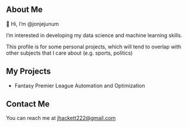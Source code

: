 ## About Me

👋 Hi, I’m @jonjejunum

I’m interested in developing my data science and machine learning skills. 

This profile is for some personal projects, which will tend to overlap with other subjects that I care about (e.g. sports, politics)

## My Projects

- Fantasy Premier League Automation and Optimization
  
## Contact Me

You can reach me at jhackett222@gmail.com

